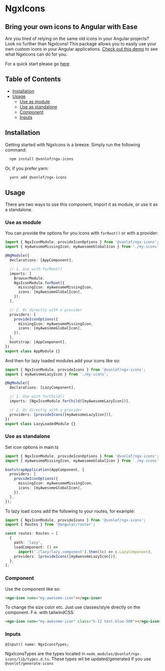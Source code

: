 # NgxIcons

## Bring your own icons to Angular with Ease

Are you tired of relying on the same old icons in your Angular projects? Look no further than NgxIcons! This package
allows you to easily use your own custom icons in your Angular applications.
[Check out this demo](https://vonlof.github.io/ngx-icons/) to see what NgxIcons can do for you.

For a quick start please go [here](https://github.com/vonlof/ngx-icons)

## Table of Contents

- [Installation](#installation)
- [Usage](#usage)
  - [Use as module](#use-as-module)
  - [Use as standalone](#use-as-standalone)
  - [Component](#component)
  - [Inputs](#inputs)

## Installation

Getting started with NgxIcons is a breeze. Simply run the following command:

```sh
  npm install @vonlof/ngx-icons
```

Or, if you prefer yarn:

```sh
  yarn add @vonlof/ngx-icons
```

## Usage

There are two ways to use this component, Import it as module, or use it as a standalone.

### Use as module

You can provide the options for you icons with `forRoot()` or with a provider:

```typescript
import { NgxIconModule, provideIconOptions } from '@vonlof/ngx-icons';
import { myAwesomeMissingIcon, myAwesomeGlobalIcon } from './my-icons';

@NgModule({
  declarations: [AppComponent],

  // 1. Use with forRoot()
  imports: [
    BrowserModule,
    NgxIconModule.forRoot({
      missingIcon: myAwesomeMissingIcon,
      icons: [myAwesomeGlobalIcon],
    }),
  ],

  // 2. Or directly with a provider
  providers: [
    provideIconOptions({
      missingIcon: myAwesomeMissingIcon,
      icons: [myAwesomeGlobalIcon],
    }),
  ],
  bootstrap: [AppComponent],
})
export class AppModule {}
```

And then for lazy loaded modules add your icons like so:

```typescript
import { NgxIconModule, provideIcons } from '@vonlof/ngx-icons';
import { myAwesomeLazyIcon } from './my-icons';

@NgModule({
  declarations: [LazyComponent],

  // 1. Use with forChild()
  imports: [NgxIconModule.forChild([myAwesomeLazyIcon])],

  // 2. Or directly with a provider
  providers: [provideIcons([myAwesomeLazyIcon])],
})
export class LazyLoadedModule {}
```

### Use as standalone

Set icon options in main.ts

```typescript
import { NgxIconModule, provideIconOptions } from '@vonlof/ngx-icons';
import { myAwesomeMissingIcon, myAwesomeGlobalIcon } from './my-icons';

bootstrapApplication(AppComponent, {
  providers: [
    provideIconOptions({
      missingIcon: myAwesomeMissingIcon,
      icons: [myAwesomeGlobalIcon],
    }),
  ],
});
```

To lazy load icons add the following to your routes, for example:

```typescript
import { NgxIconModule, provideIcons } from '@vonlof/ngx-icons';
import { Routes } from '@angular/router';

const routes: Routes = [
  {
    path: 'lazy',
    loadComponent: () =>
      import('./lazy/lazy.component').then((c) => c.LazyComponent),
    providers: [provideIcons([myAwesomeLazyIcon])],
  },
];
```

### Component

Use the component like so:

```html
<ngx-icon name="my-awesome-icon"></ngx-icon>
```

To change the size color etc. Just use classes/style directly on the component. F.e. with tailwindCSS:

```html
<ngx-icon name="my-awesome-icon" class="h-12 text-blue-500"></ngx-icon>
```

### Inputs

```
@Input() name: NgxIconsTypes;
```

NgxIconsTypes are the types located in `node_modules/@vonlof/ngx-icons/lib/types.d.ts`. These types wil be updated/generated if you use `@vonlof/generate-icons`
